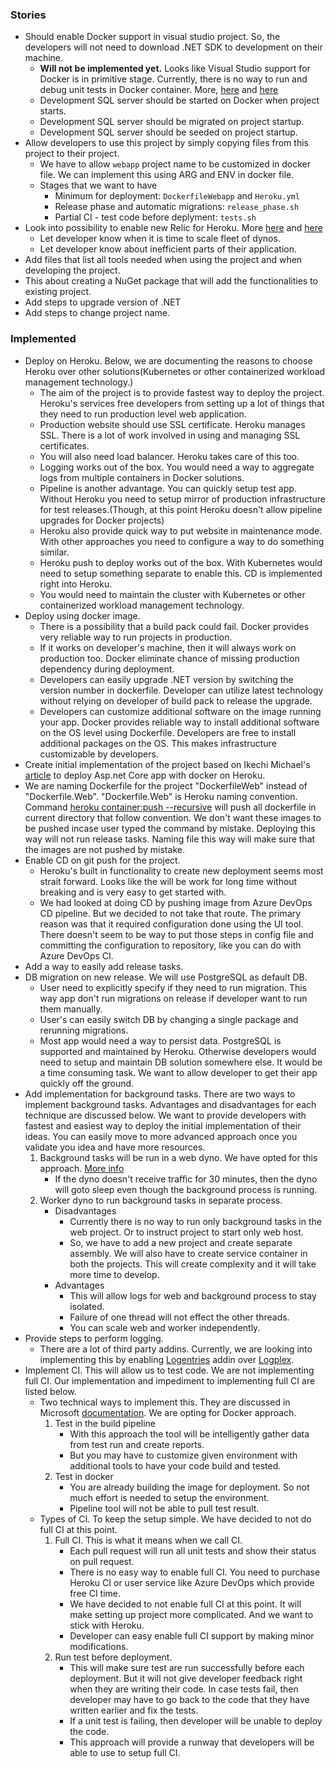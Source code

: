 ### Stories
- Should enable Docker support in visual studio project. So, the developers will not need to download .NET SDK to development on their machine.
  - **Will not be implemented yet.** Looks like Visual Studio support for Docker is in primitive stage. Currently, there is no way to run and debug unit tests in Docker container. More, [here](https://techblog.dorogin.com/running-and-debugging-net-core-unit-tests-inside-docker-containers-48476eda2d2a) and [here](https://github.com/Microsoft/DockerTools/issues/77)
  - Development SQL server should be started on Docker when project starts.
  - Development SQL server should be migrated on project startup.
  - Development SQL server should be seeded on project startup.
- Allow developers to use this project by simply copying files from this project to their project.
  - We have to allow ```webapp``` project name to be customized in docker file. We can implement this using ARG and ENV in docker file.
  - Stages that we want to have
    - Minimum for deployment: ```DockerfileWebapp``` and ```Heroku.yml```
    - Release phase and automatic migrations: ```release_phase.sh```
    - Partial CI - test code before deplyment: ```tests.sh``` 
- Look into possibility to enable new Relic for Heroku. More [here](http://blog.avenuecode.com/tricks-for-configuring-new-relic-for-.net-core) and [here](https://docs.newrelic.com/docs/agents/net-agent/installation/new-relic-net-agent-install-introduction#common-installs)
  - Let developer know when it is time to scale fleet of dynos.
  - Let developer know about inefficient parts of their application.
- Add files that list all tools needed when using the project and when developing the project.
- This about creating a NuGet package that will add the functionalities to existing project.
- Add steps to upgrade version of .NET
- Add steps to change project name. 

### Implemented
- Deploy on Heroku. Below, we are documenting the reasons to choose Heroku over other solutions(Kubernetes or other containerized workload management technology.)
  - The aim of the project is to provide fastest way to deploy the project. Heroku's services free developers from setting up a lot of things that they need to run production level web application. 
  - Production website should use SSL certificate. Heroku manages SSL. There is a lot of work involved in using and managing SSL certificates.
  - You will also need load balancer. Heroku takes care of this too.
  - Logging works out of the box. You would need a way to aggregate logs from multiple containers in Docker solutions.
  - Pipeline is another advantage. You can quickly setup test app. Without Heroku you need to setup mirror of production infrastructure for test releases.(Though, at this point Heroku doesn't allow pipeline upgrades for Docker projects)
  - Heroku also provide quick way to put website in maintenance mode. With other approaches you need to configure a way to do something similar.
  - Heroku push to deploy works out of the box. With Kubernetes would need to setup something separate to enable this. CD is implemented right into Heroku.
  - You would need to maintain the cluster with Kubernetes or other containerized workload management technology.
- Deploy using docker image.
  - There is a possibility that a build pack could fail. Docker provides very reliable way to run projects in production.
  - If it works on developer's machine, then it will always work on production too. Docker eliminate chance of missing production dependency during deployment.
  - Developers can easily upgrade .NET version by switching the version number in dockerfile. Developer can utilize latest technology without relying on developer of build pack to release the upgrade.
  - Developers can customize additional software on the image running your app. Docker provides reliable way to install additional software on the OS level using Dockerfile. Developers are free to install additional packages on the OS. This makes infrastructure customizable by developers.
- Create initial implementation of the project based on Ikechi Michael's [article](https://blog.devcenter.co/deploy-asp-net-core-2-0-apps-on-heroku-eea8efd918b6) to deploy Asp.net Core app with docker on Heroku.
- We are naming Dockerfile for the project "DockerfileWeb" instead of "Dockerfile.Web". "Dockerfile.Web" is Heroku naming convention. Command [heroku container:push --recursive](https://devcenter.heroku.com/articles/container-registry-and-runtime#pushing-multiple-images) will push all dockerfile in current directory that follow convention. We don't want these images to be pushed incase user typed the command by mistake. Deploying this way will not run release tasks. Naming file this way will make sure that the images are not pushed by mistake.  
- Enable CD on git push for the project.
  - Heroku's built in functionality to create new deployment seems most strait forward. Looks like the will be work for long time without breaking and is very easy to get started with.
  - We had looked at doing CD by pushing image from Azure DevOps CD pipeline. But we decided to not take that route. The primary reason was that it required configuration done using the UI tool. There doesn't seem to be way to put those steps in config file and committing the configuration to repository, like you can do with Azure DevOps CI.
- Add a way to easily add release tasks.
- DB migration on new release. We will use PostgreSQL as default DB.
  - User need to explicitly specify if they need to run migration. This way app don't run migrations on release if developer want to run them manually. 
  - User's can easily switch DB by changing a single package and rerunning migrations.
  - Most app would need a way to persist data. PostgreSQL is supported and maintained by Heroku. Otherwise developers would need to setup and maintain DB solution somewhere else. It would be a time consuming task. We want to allow developer to get their app quickly off the ground.
- Add implementation for background tasks. There are two ways to implement background tasks. Advantages and disadvantages for each technique are discussed below. We want to provide developers with fastest and easiest way to deploy the initial implementation of their ideas. You can easily move to more advanced approach once you validate you idea and have more resources.
  1. Background tasks will be run in a web dyno. We have opted for this approach. [More info](https://docs.microsoft.com/en-us/aspnet/core/fundamentals/host/hosted-services?view=aspnetcore-2.2)
     - If the dyno doesn't receive traffic for 30 minutes, then the dyno will goto sleep even though the background process is running.
  1. Worker dyno to run background tasks in separate process.
     - Disadvantages
       - Currently there is no way to run only background tasks in the web project. Or to instruct project to start only web host.
       - So, we have to add a new project and create separate assembly. We will also have to create service container in both the projects. This will create complexity and it will take more time to develop.
     - Advantages
       - This will allow logs for web and background process to stay isolated.
       - Failure of one thread will not effect the other threads.
       - You can scale web and worker independently.
- Provide steps to perform logging.
  - There are a lot of third party addins. Currently, we are looking into implementing this by enabling [Logentries](https://elements.heroku.com/addons/logentries) addin over [Logplex](https://devcenter.heroku.com/articles/logplex).
- Implement CI. This will allow us to test code. We are not implementing full CI. Our implementation and impediment to implementing full CI are listed below.
  - Two technical ways to implement this. They are discussed in Microsoft [documentation](https://docs.microsoft.com/en-us/azure/devops/pipelines/languages/docker?view=vsts&tabs=yaml#integrate-build-and-test-tasks). We are opting for Docker approach.
    1. Test in the build pipeline
       - With this approach the tool will be intelligently gather data from test run and create reports.
       - But you may have to customize given environment with additional tools to have your code build and tested.
    1. Test in docker
       - You are already building the image for deployment. So not much effort is needed to setup the environment.
       - Pipeline tool will not be able to pull test result.
  - Types of CI. To keep the setup simple. We have decided to not do full CI at this point.
    1. Full CI. This is what it means when we call CI.
       - Each pull request will run all unit tests and show their status on pull request.
       - There is no easy way to enable full CI. You need to purchase Heroku CI or user service like Azure DevOps which provide free CI time.
       - We have decided to not enable full CI at this point. It will make setting up project more complicated. And we want to stick with Heroku.
       - Developer can easy enable full CI support by making minor modifications.
    1. Run test before deployment.
       - This will make sure test are run successfully before each deployment. But it will not give developer feedback right when they are writing their code. In case tests fail, then developer may have to go back to the code that they have written earlier and fix the tests.
       - If a unit test is failing, then developer will be unable to deploy the code.
       - This approach will provide a runway that developers will be able to use to setup full CI.
